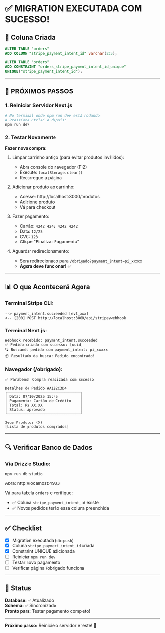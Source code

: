 # ✅ MIGRATION EXECUTADA COM SUCESSO!

## 🎉 Coluna Criada

```sql
ALTER TABLE "orders"
ADD COLUMN "stripe_payment_intent_id" varchar(255);

ALTER TABLE "orders"
ADD CONSTRAINT "orders_stripe_payment_intent_id_unique"
UNIQUE("stripe_payment_intent_id");
```

---

## 🚀 PRÓXIMOS PASSOS

### 1. Reiniciar Servidor Next.js

```bash
# No terminal onde npm run dev está rodando
# Pressione Ctrl+C e depois:
npm run dev
```

### 2. Testar Novamente

**Fazer nova compra:**

1. Limpar carrinho antigo (para evitar produtos inválidos):
   - Abra console do navegador (F12)
   - Execute: `localStorage.clear()`
   - Recarregue a página

2. Adicionar produto ao carrinho:
   - Acesse: http://localhost:3000/produtos
   - Adicione produto
   - Vá para checkout

3. Fazer pagamento:
   - Cartão: `4242 4242 4242 4242`
   - Data: `12/25`
   - CVC: `123`
   - Clique "Finalizar Pagamento"

4. Aguardar redirecionamento:
   - Será redirecionado para `/obrigado?payment_intent=pi_xxxxx`
   - **Agora deve funcionar!** ✅

---

## 📊 O que Acontecerá Agora

### Terminal Stripe CLI:

```
--> payment_intent.succeeded [evt_xxx]
<-- [200] POST http://localhost:3000/api/stripe/webhook
```

### Terminal Next.js:

```
Webhook recebido: payment_intent.succeeded
✅ Pedido criado com sucesso: [uuid]
🔍 Buscando pedido com payment_intent: pi_xxxxx
📦 Resultado da busca: Pedido encontrado!
```

### Navegador (/obrigado):

```
✅ Parabéns! Compra realizada com sucesso

Detalhes do Pedido #A1B2C3D4
┌─────────────────────────────────┐
│ Data: 07/10/2025 15:45          │
│ Pagamento: Cartão de Crédito    │
│ Total: R$ XX,XX                 │
│ Status: Aprovado                │
└─────────────────────────────────┘

Seus Produtos (X)
[Lista de produtos comprados]
```

---

## 🔍 Verificar Banco de Dados

### Via Drizzle Studio:

```bash
npm run db:studio
```

Abra: http://localhost:4983

Vá para tabela `orders` e verifique:

- ✅ Coluna `stripe_payment_intent_id` existe
- ✅ Novos pedidos terão essa coluna preenchida

---

## ✅ Checklist

- [x] Migration executada (`db:push`)
- [x] Coluna `stripe_payment_intent_id` criada
- [x] Constraint UNIQUE adicionada
- [ ] Reiniciar `npm run dev`
- [ ] Testar novo pagamento
- [ ] Verificar página /obrigado funciona

---

## 🎯 Status

**Database:** ✅ Atualizado  
**Schema:** ✅ Sincronizado  
**Pronto para:** Testar pagamento completo!

---

**Próximo passo:** Reinicie o servidor e teste! 🚀
